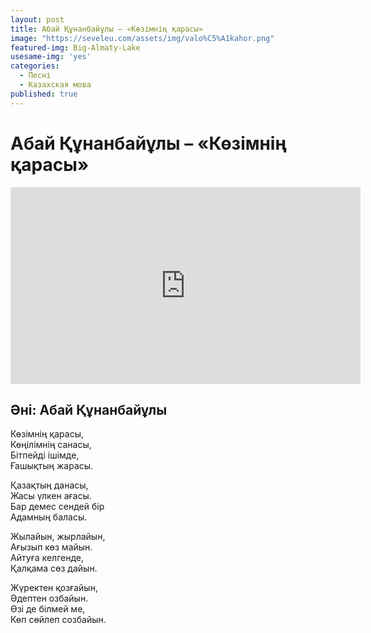 ```yaml
---
layout: post
title: Абай Құнанбайұлы – «Көзімнің қарасы»
image: "https://seveleu.com/assets/img/valo%C5%A1kahor.png"
featured-img: Big-Almaty-Lake
usesame-img: 'yes'
categories:
  - Песні
  - Казахская мова
published: true
---
```


# Абай Құнанбайұлы – «Көзімнің қарасы»


<iframe width="560" height="315" src="https://www.youtube.com/embed/0s03bLCkMTw" frameborder="0" allow="accelerometer; autoplay; encrypted-media; gyroscope; picture-in-picture" allowfullscreen></iframe>

## Әні: Абай Құнанбайұлы

Көзімнің қарасы,<br>
Көңілімнің санасы, <br>
Бітпейді ішімде, <br>
Ғашықтың жарасы.<br>

Қазақтың данасы, <br>
Жасы үлкен ағасы. <br>
Бар демес сендей бір<br> 
Адамның баласы.<br>

Жылайын, жырлайын, <br>
Ағызып көз майын. <br>
Айтуға келгенде, <br>
Қалқама сөз дайын.<br>

Жүректен қозғайын, <br>
Әдептен озбайын. <br>
Өзі де білмей ме, <br>
Көп сөйлеп созбайын.<br>
